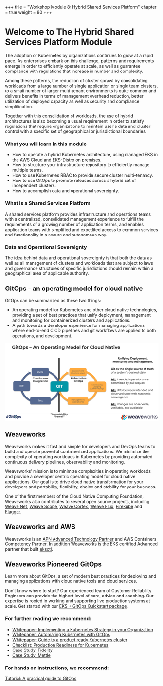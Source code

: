 +++
title = "Workshop Module 8: Hybrid Shared Services Platform"
chapter = true
weight = 80
+++

# Welcome to The Hybrid Shared Services Platform Module

The adoption of Kubernetes by organizations continues to grow at a rapid pace. As enterprises embark on this challenge,  patterns and requirements emerge in order to efficiently operate at scale, as well as guarantee compliance with regulations that increase in number and complexity.

Among these patterns, the reduction of cluster sprawl by consolidating workloads from a large number of single application or single team clusters, to a small number of larger multi-tenant environments is quite common and delivers benefits in terms of management overhead reduction, better utilization of deployed capacity as well as security and compliance simplification.

Together with this consolidation of workloads, the use of hybrid architectures is also becoming a usual requirement in order to satisfy regulations that require organizations to maintain user's data and cluster control with a specific set of geographical or jurisdictional boundaries.

### What you will learn in this module

* How to operate a hybrid Kubernetes architecture, using managed EKS in the AWS Cloud and EKS-Distro on premises.
* How to structure your infrastructure repository to efficiently manage multiple teams.
* How to use Kubernetes RBAC to provide secure cluster multi-tenancy.
* How to use GitOps to promote releases across a hybrid set of independent clusters.
* How to accomplish data and operational sovereignty.

### What is a Shared Services Platform

A shared services platform provides infrastructure and operations teams with a centralized, consolidated management experience to fulfill the requirements of a growing number of application teams, and enables application teams with simplified and expedited access to common services and functionality in a secure and autonomous way.

### Data and Operational Sovereignty

The idea behind data and operational sovereignty is that both the data as well as all management of clusters and workloads that are subject to laws and governance structures of specific jurisdictions should remain within a geographical area of applicable authority. 

## GitOps - an operating model for cloud native

GitOps can be summarized as these two things:
* An operating model for Kubernetes and other cloud native technologies, providing a set of best practices that unify deployment, management and monitoring for containerized clusters and applications.
* A path towards a developer experience for managing applications; where end-to-end CICD pipelines and git workflows are applied to both operations, and development. 


![GitOps Operating Model](/images/workshop02_gitops-operating-model.png)

## Weaveworks 
Weaveworks makes it fast and simple for developers and DevOps teams to build and operate powerful containerized applications. We minimize the complexity of operating workloads in Kubernetes by providing automated continuous delivery pipelines, observability and monitoring. 
 
Weaveworks’ mission is to minimize complexities in operating workloads and provide a developer centric operating model for cloud native applications. Our goal is to drive cloud native transformation for your developers and portability, flexibility, choice and stability for your business.
 
One of the first members of the Cloud Native Computing Foundation, Weaveworks also contributes to several open source projects, including [Weave Net](https://www.weave.works/oss/net/), [Weave Scope](https://www.weave.works/oss/scope/), [Weave Cortex](https://www.weave.works/oss/cortex/), [Weave Flux](https://www.weave.works/oss/flux/), [Firekube](https://www.weave.works/oss/firekube/) and [Flagger](https://www.weave.works/oss/flagger/).

## Weaveworks and AWS
Weaveworks is an [APN Advanced Technology Partner](https://aws.amazon.com/partners/find/partnerdetails/?n=Weaveworks&id=001E000001ImwwVIAR) and AWS Containers Competency Partner. In addition [Weaveworks](https://www.weave.works/) is the EKS certified Advanced partner that built [eksctl](https://eksctl.io/). 
 

## Weaveworks Pioneered GitOps
[Learn more about GitOps](https://www.weave.works/technologies/gitops/), a set of modern best practices for deploying and managing applications with cloud native tools and cloud services.

Don’t know where to start? Our experienced team of Customer Reliability Engineers can provide the highest level of care, advice and coaching. Our expertise is rooted in  working and supporting live production systems at scale. Get started with our [EKS + GitOps Quickstart package](https://www.weave.works/eks-gitops-quickstart/). 

### For further reading we recommend:
* [Whitepaper: Implementing a Kubernetes Strategy in your Organization](https://go.weave.works/implementing-kubernetes-strategy-wp.html)
* [Whitepaper: Automating Kubernetes with GitOps](https://go.weave.works/automating-kubernetes-with-gitops-wp.html)
* [Whitepaper: Guide to a product ready Kubernetes cluster ](https://go.weave.works/WP-Production-Ready.html)
* [Checklist: Production Readiness for Kubernetes ](https://go.weave.works/production-ready-kubernetes-checklist.html)
* [Case Study: Fidelity](https://www.weave.works/blog/gitops-driven-fidelity-fideks)
* [Case Study: Mettle](https://www.weave.works/blog/case-study-mettle-leverages-gitops-for-self-service-developer-platform)

### For hands on instructions, we recommend:
[Tutorial: A practical guide to GitOps ](https://go.weave.works/gitops-ebook.html)
